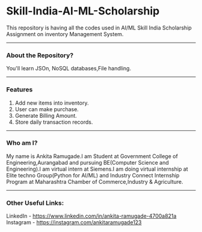 # Skill-India-AI-ML-Scholarship
This repository is having all the codes used in AI/ML Skill India Scholarship Assignment on inventory Management System.
_______________________________________________________________________

### About the Repository?
You'll learn JSOn, NoSQL databases,File handling.
_______________________________________________________________________

### Features
1. Add new items into inventory.
2. User can make purchase.
3. Generate Billing Amount.
4. Store daily transaction records.
_______________________________________________________________________

### Who am I?
My name is Ankita Ramugade.I am Student at Government College of Engineering,Aurangabad and pursuing BE(Computer Science and Engineering).I am virtual intern at Siemens.I am doing virtual internship at Elite techno Group(Python for AI/ML) and Industry Connect Internship Program at Maharashtra Chamber of Commerce,Industry & Agriculture. 
_______________________________________________________________________

### Other Useful Links:

LinkedIn - https://www.linkedin.com/in/ankita-ramugade-4700a821a
Instagram - https://instagram.com/ankitaramugade123
